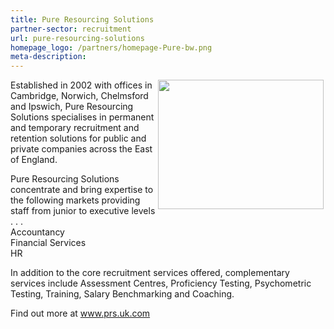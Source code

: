 ```yaml
---
title: Pure Resourcing Solutions
partner-sector: recruitment
url: pure-resourcing-solutions
homepage_logo: /partners/homepage-Pure-bw.png
meta-description:
---
```


<p><img alt="" src="//clarity-strategies.github.io/ie-uploads/uploads/general/pure_logo_2012.jpg" style="float:right; height:207px; margin-left:3px; margin-right:3px; width:265px" />Established in 2002 with offices in Cambridge, Norwich, Chelmsford and Ipswich, Pure Resourcing Solutions specialises in permanent and temporary recruitment and retention solutions for public and private companies across the East of England.</p><p>Pure Resourcing Solutions concentrate and bring expertise to the following markets providing staff from junior to executive levels . . .<br />Accountancy<br />Financial Services<br />HR</p><p>In addition to the core recruitment services offered, complementary services include Assessment Centres, Proficiency Testing, Psychometric Testing, Training, Salary Benchmarking and Coaching.</p><p>Find out more at <a href="http://www.prs.uk.com/">www.prs.uk.com</a></p>